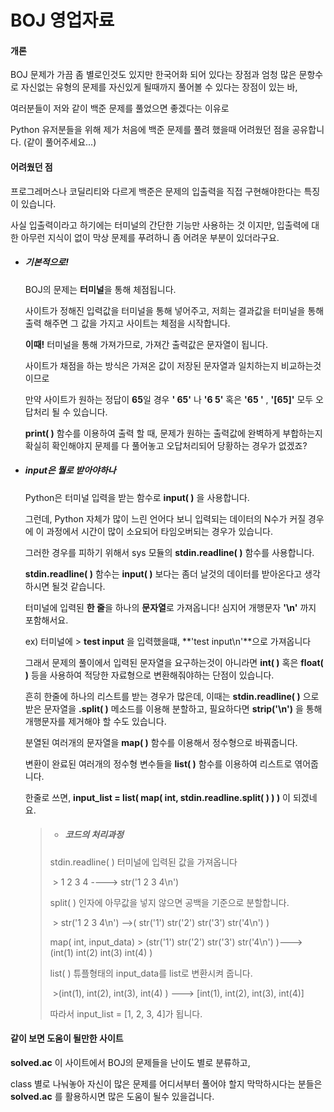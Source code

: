 # BOJ 영업자료

#### 개론

BOJ 문제가 가끔 좀 별로인것도 있지만 한국어화 되어 있다는 장점과 엄청 많은 문항수로 자신없는 유형의 문제를 자신있게 될때까지 풀어볼 수 있다는 장점이 있는 바, 

여러분들이 저와 같이 백준 문제를 풀었으면 좋겠다는 이유로

 Python 유저분들을 위해 제가 처음에 백준 문제를 풀려 했을때 어려웠던 점을 공유합니다.  (같이 풀어주세요...)



#### 어려웠던 점

프로그레머스나 코딜리티와 다르게 백준은 문제의 입출력을 직접 구현해야한다는 특징이 있습니다.

사실 입출력이라고 하기에는 터미널의 간단한 기능만 사용하는 것 이지만, 입출력에 대한 아무런 지식이 없이 막상 문제를 푸려하니 좀 어려운 부분이 있더라구요.



* ##### 기본적으로!

  BOJ의 문제는 **터미널**을 통해 체점됩니다.

  사이트가 정해진 입력값을 터미널을 통해 넣어주고, 저희는 결과값을 터미널을 통해 출력 해주면 그 값을 가지고 사이트는 체점을 시작합니다.

  **이때!**	터미널을 통해 가져가므로, 가져간 출력값은 문자열이 됩니다.

  사이트가 채점을 하는 방식은 가져온 값이 저장된 문자열과 일치하는지 비교하는것이므로

  만약 사이트가 원하는 정답이 **65**일 경우 **' 65'** 나 **'6 5'** 혹은 **'65 '** , **'[65]'** 모두 오답처리 될 수 있습니다.
  
  **print( )**  함수를 이용하여 출력 할 때, 문제가 원하는 출력값에 완벽하게 부합하는지 확실히 확인해야지 문제를 다 풀어놓고 오답처리되어 당황하는 경우가 없겠죠?



* ##### input은 뭘로 받아야하나

  Python은 터미널 입력을 받는 함수로 **input( )** 을 사용합니다.

  그런데, Python 자체가 많이 느린 언어다 보니 입력되는 데이터의 N수가 커질 경우에 이 과정에서 시간이 많이 소요되어 타임오버되는 경우가 있습니다.

  그러한 경우를 피하기 위해서 sys 모듈의 **stdin.readline( )** 함수를 사용합니다.

  

  **stdin.readline( )** 함수는  **input( )** 보다는 좀더 날것의 데이터를 받아온다고 생각하시면 될것 같습니다. 

  터미널에 입력된 **한 줄**을 하나의 **문자열**로 가져옵니다!   심지어 개행문자 **'\n'** 까지 포함해서요. 

  

  ex)  터미널에 > **test input**  을 입력했을떄,  **'test input\n'**으로 가져옵니다

  

  그래서 문제의 풀이에서 입력된 문자열을 요구하는것이 아니라면 **int( )** 혹은 **float( )** 등을 사용하여 적당한 자료형으로 변환해줘야하는 단점이 있습니다.

  흔히 한줄에 하나의 리스트를 받는 경우가 많은데, 이때는 **stdin.readline( )** 으로 받은 문자열을 **.split( )** 메소드를 이용해 분할하고, 필요하다면 **strip('\n')** 을 통해 개행문자를 제거해야 할 수도 있습니다.
  
  분열된 여러개의 문자열을 **map( )** 함수를 이용해서 정수형으로 바꿔줍니다.
  
  변환이 완료된 여러개의 정수형 변수들을 **list( )** 함수를 이용하여 리스트로 엮어줍니다.
  
  한줄로 쓰면, **input_list = list( map( int, stdin.readline.split( ) ) )** 이 되겠네요.
  
  
  
  > * ##### 코드의 처리과정
  >
  > stdin.readline( )  터미널에 입력된 값을 가져옵니다
  >
  > ​											  > 1 2 3 4 ----> str('1 2 3 4\n')
  >
  > split( ) 인자에 아무값을 넣지 않으면 공백을 기준으로 분할합니다.								
  >
  > ​											  > str('1 2 3 4\n') -->( str('1') str('2') str('3') str('4\n') )
  >
  > map( int, input_data)		> (str('1') str('2') str('3') str('4\n') )---> (int(1) int(2) int(3) int(4) )
  >
  > list( )  튜플형태의 input_data를 list로 변환시켜 줍니다.
  >
  > ​											 >(int(1), int(2), int(3), int(4) )	--->	[int(1), int(2), int(3), int(4)]
  >
  > 따라서 input_list = [1, 2, 3, 4]가 됩니다.



#### 같이 보면 도움이 될만한 사이트

**solved.ac** 이 사이트에서 BOJ의 문제들을 난이도 별로 분류하고,

class 별로 나눠놓아 자신이 많은 문제를 어디서부터 풀어야 할지 막막하시다는 분들은 **solved.ac** 를 활용하시면 많은 도움이 될수 있을겁니다.
